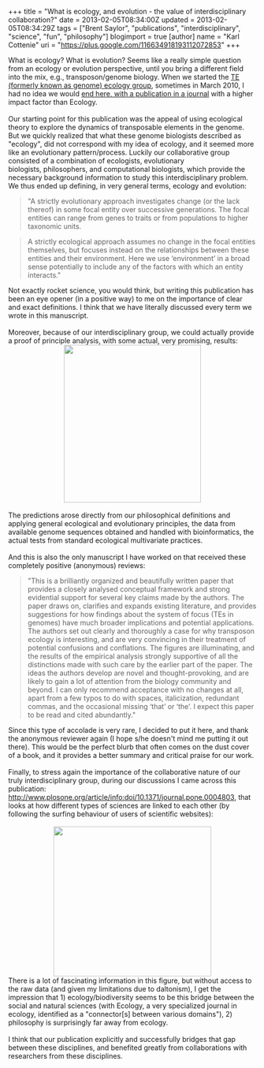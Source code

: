 +++
title = "What is ecology, and evolution - the value of interdisciplinary collaboration?"
date = 2013-02-05T08:34:00Z
updated = 2013-02-05T08:34:29Z
tags = ["Brent Saylor", "publications", "interdisciplinary", "science", "fun", "philosophy"]
blogimport = true 
[author]
	name = "Karl Cottenie"
	uri = "https://plus.google.com/116634918193112072853"
+++

What is ecology? What is evolution? Seems like a really simple question from an ecology or evolution perspective, until you bring a different field into the mix, e.g., transposon/genome biology. When we started the <a href="http://www.cottenielab.org/2011/12/introducing-brent-saylor-or-genome-te.html" target="_blank">TE (formerly known as genome) ecology group</a>, sometimes in March 2010, I had no idea we would <a href="http://onlinelibrary.wiley.com/doi/10.1111/brv.12017/abstract" target="_blank">end here, with a publication in a journal</a> with a higher impact factor than Ecology.<br /><br />Our starting point for this publication was the appeal of using ecological theory to explore the dynamics of transposable elements in the genome. But we quickly realized that what these genome biologists described as "ecology", did not correspond with my idea of ecology, and it seemed more like an evolutionary pattern/process. Luckily our collaborative group consisted of a combination of ecologists, evolutionary biologists,&nbsp;philosophers, and computational biologists, which provide the necessary background information to study this interdisciplinary problem. We thus ended up defining, in very general terms, ecology and evolution:<br />        <blockquote class="tr_bq">"A strictly evolutionary approach investigates change (or the lack thereof) in some focal entity over successive generations. The focal entities can range from genes to traits or from populations to higher taxonomic units.&nbsp;</blockquote><blockquote class="tr_bq">A strictly ecological approach assumes no change in the focal entities themselves, but focuses instead on the relationships between these entities and their environment. Here we use ‘environment’ in a broad sense potentially to include any of the factors with which an entity interacts."</blockquote>Not exactly rocket science, you would think, but writing this publication has been an eye opener (in a positive way) to me on the importance of clear and exact definitions. I think that we have literally discussed every term we wrote in this manuscript.<br /><br />Moreover, because of our interdisciplinary group, we could actually provide a proof of principle analysis, with some actual, very promising, results:<br /><div class="separator" style="clear: both; text-align: center;"><a href="http://3.bp.blogspot.com/-DFYpbRJ0kr4/UREDuP7lkxI/AAAAAAAAmwQ/Fu48qjXHReY/s1600/Screen+shot+2013-02-05+at+2.04.16+PM.png" imageanchor="1" style="margin-left: 1em; margin-right: 1em;"><img border="0" height="320" src="http://3.bp.blogspot.com/-DFYpbRJ0kr4/UREDuP7lkxI/AAAAAAAAmwQ/Fu48qjXHReY/s320/Screen+shot+2013-02-05+at+2.04.16+PM.png" width="278" /></a></div><br />The predictions arose directly from our philosophical definitions and applying general ecological and evolutionary principles, the data from available genome sequences obtained and handled with bioinformatics, the actual tests from standard ecological multivariate practices.<br /><br />And this is also the only manuscript I have worked on that received these completely positive (anonymous) reviews:<br /><blockquote class="tr_bq">"This is a brilliantly organized and beautifully written paper that provides a closely analysed conceptual framework and strong evidential support for several key claims made by the authors. The paper draws on, clarifies and expands existing literature, and provides suggestions for how findings about the system of focus (TEs in genomes) have much broader implications and potential applications. The authors set out clearly and thoroughly a case for why transposon ecology is interesting, and are very convincing in their treatment of potential confusions and conflations. The figures are illuminating, and the results of the empirical analysis strongly supportive of all the distinctions made with such care by the earlier part of the paper. The ideas the authors develop are novel and thought-provoking, and are likely to gain a lot of attention from the biology community and beyond. I can only recommend acceptance with no changes at all, apart from a few typos to do with spaces, italicization, redundant commas, and the occasional missing ‘that’ or ‘the’. I expect this paper to be read and cited abundantly."</blockquote>Since this type of accolade is very rare, I decided to put it here, and thank the anonymous reviewer again (I hope s/he doesn't mind me putting it out there). This would be the perfect blurb that often comes on the dust cover of a book, and it provides a better summary and critical praise for our work.<br /><br />Finally, to stress again the importance of the collaborative nature of our truly interdisciplinary group, during our discussions I came across this publication: <a href="http://www.plosone.org/article/info:doi/10.1371/journal.pone.0004803">http://www.plosone.org/article/info:doi/10.1371/journal.pone.0004803</a>, that looks at how different types of sciences are linked to each other (by following the surfing behaviour of users of scientific websites):<br /><br /><div class="separator" style="clear: both; text-align: center;"><a href="http://www.plosone.org/article/fetchObject.action?uri=info%3Adoi%2F10.1371%2Fjournal.pone.0004803.g005&amp;representation=PNG_M" imageanchor="1" style="margin-left: 1em; margin-right: 1em;"><img border="0" height="304" src="http://www.plosone.org/article/fetchObject.action?uri=info%3Adoi%2F10.1371%2Fjournal.pone.0004803.g005&amp;representation=PNG_M" width="320" /></a></div>There is a lot of fascinating information in this figure, but without access to the raw data (and given my limitations due to daltonism), I get the impression that 1) ecology/biodiversity seems to be this bridge between the social and natural sciences (with Ecology, a very specialized journal in ecology, identified as a "connector[s] between various domains"), 2) philosophy is surprisingly far away from ecology.<br /><br />I think that our publication explicitly and successfully bridges that gap between these disciplines, and benefited greatly from collaborations with researchers from these disciplines.
